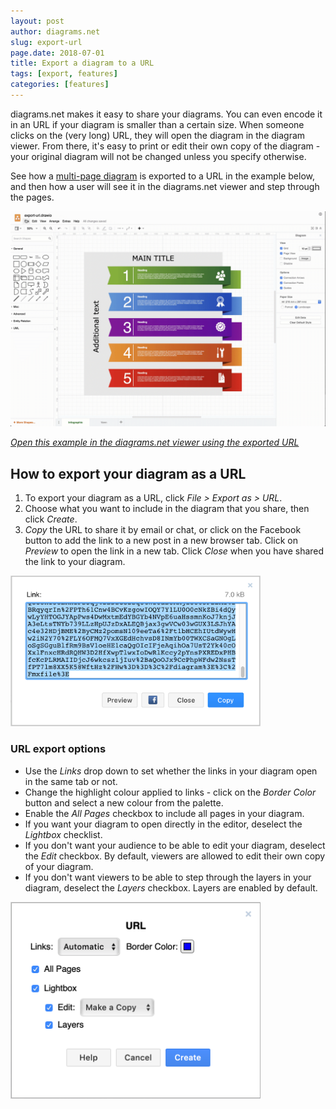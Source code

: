 ```yaml
---
layout: post
author: diagrams.net
slug: export-url
page.date: 2018-07-01
title: Export a diagram to a URL
tags: [export, features]
categories: [features]
---
```


diagrams.net makes it easy to share your diagrams. You can even encode it in an URL if your diagram is smaller than a certain size. When someone clicks on the (very long) URL, they will open the diagram in the diagram viewer. From there, it's easy to print or edit their own copy of the diagram - your original diagram will not be changed unless you specify otherwise.

See how a [multi-page diagram](/blog/multiple-page-diagram.html) is exported to a URL in the example below, and then how a user will see it in the diagrams.net viewer and step through the pages.

<img src="/assets/img/blog/export-url.gif" style="max-width:100%;height:auto;" alt="Export a diagram as a URL">

_[Open this example in the diagrams.net viewer using the exported URL](https://app.diagrams.net/?lightbox=1&highlight=0000ff&edit=_blank&layers=1&nav=1&title=export-url.drawio#R%3Cmxfile%3E%3Cdiagram%20id%3D%22oo3uHcu5uSuNEYQ2UICI%22%20name%3D%22Infographic%22%3E7Vxbc5s4FP41eVwPd5vHJE423Wl3Optsd6YvHQVkW7sCUSESp79%2Bj8TFxsg2acG3IZmx0ZFA0vk%2BfUjHgiv7Nlr%2BzlGy%2BMRCTK8sI1xe2dMry7KMsQNf0vKWW8yx7eWWOSdhYVsZHskPXBiNwpqREKe1goIxKkhSNwYsjnEgajbEOXutF5sxWq81QXPcMDwGiDat%2F5BQLAqr6fmrjAdM5oui6ok1zjMiVBYuepIuUMhe10z23ZV9yxkT%2BVG0vMVUeq%2F0S37e%2FZbcqmEcx6LNCV%2F9R%2Fdr8Pnp6d8pn%2F3xPfT%2BekC%2FmQUaL4hmRY%2BL1oq30gWvCyLwY4ICmX4FnK%2Fsm4WIKKRMOOQsi0MsKzEgVfVSJkKULlY5grP%2FKifKM2csFvcoIlSS4wktWIQKa8ED0yjSt4wyrlpj36u%2F6nplTsxiLAsTStcKj%2B9vPPMa7HOOQoJrFzJvPMtaz5sSDgwiLJbdxCk49aZwDuYCL7e63azAhGGAWYQFf4Mi5QmeX4yBYgg4VpF%2BXfHJcgqSLNaoZE4KIyo4PK8uvoIZDgqk34P6eD%2FqstMExsFH9IzpZ5aSwjPPTAgWgW%2FKAteUzGWGYBvEaAIO5Ejk5aPlXMrF6BmlJBgxLhZszmJEvwlOUDyXTWhNq18j0YyS5EtJxzp3DPW3jWgMxgMRsk7X6IkortckiqkjitMbTyYXrQ6u7U%2BmN1vUwXLGN37%2F6jA26qB7k%2BOrgz%2Bow%2BmpwyZRJprbyGHVoZzYXKg6TKaG5U%2F16uC5huHfHV4dfPvo6lD2YlCHU1YHs1p5HU8erIuWh3vTNwxTLw%2B3oBCGfXh5MM3jzx4se9CHM9AH%2B%2FjTB%2Bei9eHu2tiqD9dTyLOOoA%2FOCcwf3EEfzkAf3OPPH5qhyU%2FXH%2F4Ey9OHp493B9SKjYHtyf9N9L9gHqJ4A%2F7xVgj1BE4lsPH8SSZy7nSArb0RVrIcDbIwX9GIgGP2Bm6LCOT6cN4KFyocGIA3MNd4NiJhqAb1pgDkvw5Y%2Bbe87Ft5%2FWVxEDMRSAfZRpM%2FOlD3UqcKR%2F%2BacLw3mI1RV3cUz6pzydbMN83qt5sD3VBaBCkvj0pV7LJ7Ku2KfHZIJXsj8KmTpUNTqUXk8%2FKoVAW6OqfSzjBZf1Sa%2BMenkt0iOHp5VKqCIp1TaWdIpT8qmeYJyJLdIuR6eVyqFtCdc2nn8rtHLtmnoEvNqOx1GKoFNpInQ3dFg1zKqFlf74iAFKb2jNMt335qHb59JbZgnPwAG6LFeR2A7DgtZsS2DmKQyr4wboZgzR4w5XlnDgDpA6YvWNaxMe7dXQO%2FixHs7gfXMg47fptR0%2BbNYMC2Bbbe%2FvXHobFthkbtAdsOsNUtCA6NbTOa6QzYdoCtdoZ%2BaHCb0Ux3ALcLcHVT5kOD2yK%2BSIlmTeNIF6%2BtLFKWSfvP%2FCihIcWudc2vY7lJuTpVO0Z9Mt6YZunWSTrMvd4wbxEIHDDvEvNqqn00zJ0WEbsB8y4x942jY94isjZg3iXmpnn8gd4MgQ2g9wu6c%2FyRrtuW6FE1I4fOeHN59IABgnheZkBFq7zSmJSGj6UlTVBcGhnHkWxKkmbyO1T%2BBWYRITsFXbmyoP3yacUUaIRFJnOh0oSkJFBVG5iSolQKdJHXkEaSpRELVYA2StQ1SRyQkIRZLC%2BdyQ%2BKnqF%2BWVqUdctUhOYxktVQ8j1DIzj6W%2BbjmESqclmE5IkXMKIor%2F17RlL4ihlQJZOF8BLzgAik2A9VUoqigJX15oWhG2VrVHUkUSfKD6T6HUEvWOkBaI6Q7ZnmVaFMyPYSnql2l84jsjaOE44XGAYXV75UxhdGswQahFXTld8MnKYyGcAAW0GgnJLBxyybEySLxbL5OanBkHHZjLtlgBOBsxwx5VcWBAgH6owgS0iIRH628kDCGQnlkMjRypFQDQsymqDch%2FIisxmAK9MhTjHPy0WM5g1GueuJcnFa4ZhFozUernNszZysbJ2tNotNSGBwV6l8S5J85EO%2FymSgFzOqtG4Bq1Ecd73ytFpoG8Wzjn668c2NZzY1%2BuWNtVumehMw3XbZQcAGARsEbBCwvQLmaZ4lPrSA6TZ%2BDwI2CNggYIOA7RWwKn1EAdO9K2UQsEHABgEbBGyvgJnmCUzBdE%2FdDAo2KNigYIOC7Vcw5wTmYC02Y2x38nuIsO5buvEccmM38zsfVN7cXa%2FGBh5lMC7S%2FLPBnBPkh%2BlNJiN%2F7c%2Btx0w1bxjwLQ1ZjN7I0mIXx9mSBW6dGdwF3kYCmtZUmpPki2%2FV%2BGLXQ1QTs8GXcr91nS9eT3xxW%2BwAOVu%2BwFxD3tjT0TPcX78lHAVwLj4XofFGdXHxy0cq1sVl3CRLaeueKy12jpw%2FVyIEM0Aco1hOc86AKOPyXrLrhUjaGUtvNyG3xW6T8ycKi0FScETSM1GUsVnXE%2B2bcVxfIyjuu3kCydVbnlXe2suy7bv%2FAQ%3D%3D%3C%2Fdiagram%3E%3Cdiagram%20id%3D%22MVZiKLD-EFuHopEr_VZR%22%20name%3D%22Venn%22%3E7ZtNb9sgGMc%2FTY6VzJtfjkvWrJdJWatp2i4TtWlilZjMpU2yTz%2BcYicYT0u1YnLg1PAH4wI%2FPzz840zQbL37VNPN6rMoGJ%2FAqNhN0McJhCBCifrTKHutxBl5VZZ1WWjtKNyVv1l7qVafy4I9GQ2lEFyWG1PMRVWxXBoarWuxNZs9CG7edUOXzBLucspt9VtZyJVW1TiOFTesXK70rVOoR7ymbWM9kqcVLcT2RELXEzSrhZCvn9a7GePN7LXz8n3x5QMSP6eL28UPco1vv8rFr6vXzuZvuaQbQs0q%2Bb5dI933C%2BXPesL0YOW%2BnUHVjVosVZhuV6VkdxuaNzVbBYzSVnLNVQmoj7V4rgpW6FI3XZEqcHrP%2BJTmj8tDo5ngolZVlaiafp9kLR5ZK04gYimJMexq2oVDSnkoOR9q%2BSAqOafrkjeg3jD%2BwmSZU12hsQRYl086gHMyTWZKp7xcVkrL1SQzVTkVaqClbLpD0WF0kspSNE2uACZK0VPHasl2Pdj%2BsVKgw0c9eEysmaz36jrdC9EE6kcuQ6%2FF7RFfjDWTqxNyQaZFqh%2BZZdfzEQv1QZPxFkrgRVICIKX35BxKupZjUgIOXLqCpI1KbVxOY%2B%2BUoMukJM6yAp1FSdtyTEoS7BCSxIQE4tQ7JPgiIZlHaRKdFUq6lqNuOInL%2FQagzIwlEHvHhFwkJgmKc5qeg0nXclRMkEtK2uCx7y2%2BR0riAUralPaEFDUT0kTCXFm93KdLqCVr8pt5VevHP%2BiKdVkU%2FG8MHsGL3gbef0PjCoLMjBTJAAIDBEBnACRDANihIgDwXgCg1DycQN8EpEMEoECAu9Mp7hEQE88IZEMI4ICAuyAAiIEAgQPnijERaG9mIkACAs4QiM0ggIaSwVEJsI1MEEKAS%2FvJBABg3wDYHmUrBQBcAJCZewCOfANg248k5IHj%2BQEw9ZwHYttaxIEAlwRkvZNANuAbjkqA7RoSHOwgh5sA6GUBie%2BDgO0IghADRiQAIt9pgG0JIhhOAuOZAQj7zgNsS%2FD4TwUEXASB3hsrCPpGwLYEQdgF3AGAYW8X8H0WILYhCIIh6HQbIOY20L0A6g2BAUcQBgJcJgK910iIbwJsS7CVAgAjfDfs3RMmtiUIQxrgEICklwci32mAbQmS4Ac5dARJ%2F%2B2QzDMAtiMIwmHQ7WEw6SWCvh0hMuAJhm1gxDwAxgO%2FYBmVANsTDACMaAeAzNnXAqp4%2FAXeoe7kh4zo%2Bg8%3D%3C%2Fdiagram%3E%3C%2Fmxfile%3E)_

## How to export your diagram as a URL

1. To export your diagram as a URL, click _File > Export as > URL_.
2. Choose what you want to include in the diagram that you share, then click _Create_.
3. _Copy_ the URL to share it by email or chat, or click on the Facebook button to add the link to a new post in a new browser tab. Click on _Preview_ to open the link in a new tab. Click _Close_ when you have shared the link to your diagram.

<img src="/assets/img/blog/exported-url.png" style="width=100%;max-width:400px;height:auto;" alt="The address created when you export your diagram as a URL is very long">

### URL export options

- Use the _Links_ drop down to set whether the links in your diagram open in the same tab or not.
- Change the highlight colour applied to links - click on the _Border Color_ button and select a new colour from the palette.
- Enable the _All Pages_ checkbox to include all pages in your diagram.
- If you want your diagram to open directly in the editor, deselect the _Lightbox_ checklist.
- If you don't want your audience to be able to edit your diagram, deselect the _Edit_ checkbox. By default, viewers are allowed to edit their own copy of your diagram.
- If you don't want viewers to be able to step through the layers in your diagram, deselect the _Layers_ checkbox. Layers are enabled by default.  

<img src="/assets/img/blog/export-url.png" style="width=100%;max-width:400px;height:auto;" alt="Options when exporting your diagram as a URL">
